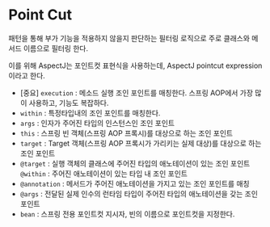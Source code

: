 # Point Cut
패턴을 통해 부가 기능을 적용하지 않을지 판단하는 필터링 로직으로 주로 클래스와 메서드 이름으로 필터링 한다.

이를 위해 AspectJ는 포인트컷 표현식을 사용하는데, AspectJ pointcut expression이라고 한다.

- [중요] `execution` : 메소드 실행 조인 포인트를 매칭한다. 스프링 AOP에서 가장 많이 사용하고, 기능도 복잡하다.
- `within` : 특정타입내의 조인 포인트를 매칭한다.
- `args` : 인자가 주어진 타입의 인스턴스인 조인 포인트
- `this` : 스프링 빈 객체(스프링 AOP 프록시)를 대상으로 하는 조인 포인트
- `target` : Target 객체(스프링 AOP 프록시가 가리키는 실제 대상)를 대상으로 하는 조인 포인트
- `@target` : 실행 객체의 클래스에 주어진 타입의 애노테이션이 있는 조인 포인트 `@within` : 주어진 애노테이션이 있는 타입 내 조인 포인트
- `@annotation` : 메서드가 주어진 애노테이션을 가지고 있는 조인 포인트를 매칭
- `@args` : 전달된 실제 인수의 런타임 타입이 주어진 타입의 애노테이션을 갖는 조인 포인트
- `bean` : 스프링 전용 포인트컷 지시자, 빈의 이름으로 포인트컷을 지정한다.


